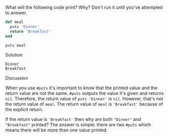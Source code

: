What will the following code print? Why? Don't run it until you've attempted to answer.

```ruby
def meal
  puts 'Dinner'
  return 'Breakfast'
end

puts meal
```

Solution

```
Dinner
Breakfast
```

Discussion

When you use `#puts` it's important to know that the printed value and the return value are not the same. `#puts` outputs the value it's given and returns `nil`. Therefore, the return value of `puts 'Dinner'` is `nil`. However, that's not the return value of `meal`. The return value of `meal` is `'Breakfast'` because of the explicit return.

If the return value is `'Breakfast'` then why are both `"Dinner"` and `"Breakfast"` printed? The answer is simple: there are two `#puts` which means there will be more than one value printed.
